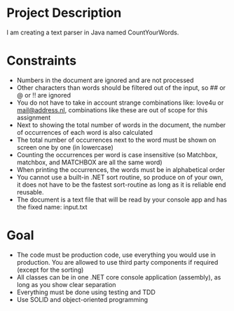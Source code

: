 # Project Description
I am creating a text parser in Java named CountYourWords.

# Constraints
- Numbers in the document are ignored and are not processed
- Other characters than words should be filtered out of the input, so ## or @ or !! are ignored
- You do not have to take in account strange combinations like: love4u or mail@address.nl,
combinations like these are out of scope for this assignment
- Next to showing the total number of words in the document, the number of occurrences of
each word is also calculated
- The total number of occurrences next to the word must be shown on screen one by one (in
lowercase)
- Counting the occurrences per word is case insensitive (so Matchbox, matchbox, and
MATCHBOX are all the same word)
- When printing the occurrences, the words must be in alphabetical order
- You cannot use a built-in .NET sort routine, so produce on of your own, it does not have to be
the fastest sort-routine as long as it is reliable end reusable.
- The document is a text file that will be read by your console app and has the fixed name:
input.txt

# Goal
- The code must be production code, use everything you would use in production. You are allowed to use third party components if required (except for the sorting)
- All classes can be in one .NET core console application (assembly), as long as you show clear separation
- Everything must be done using testing and TDD
- Use SOLID and object-oriented programming